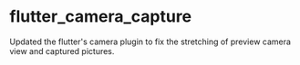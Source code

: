 # flutter_camera_capture
Updated the flutter's camera plugin to fix the stretching of preview camera view and captured pictures.
